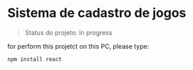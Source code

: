 # Sistema de cadastro de jogos

>Status do projeto: In progress

for perform this projetct on this PC, please type:

```
npm install react

```
